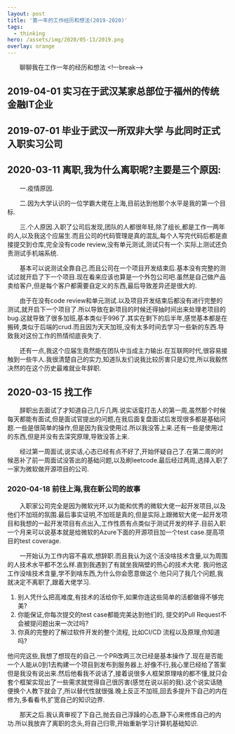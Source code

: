 ```yaml
---
layout: post
title: '第一年的工作经历和想法(2019-2020)'
tags:
  - thinking
hero: /assets/img/2020/05-13/2019.png
overlay: orange
---
```

&emsp;&emsp;聊聊我在工作一年的经历和想法
<!–-break-–>

## 2019-04-01 实习在于武汉某家总部位于福州的传统金融IT企业

## 2019-07-01 毕业于武汉一所双非大学 与此同时正式入职实习公司

## 2020-03-11 离职,我为什么离职呢?主要是三个原因:
&emsp;&emsp;一.疫情原因.

&emsp;&emsp;二.因为大学认识的一位学霸大佬在上海,目前达到他那个水平是我的第一个目标.

&emsp;&emsp;三.个人原因.入职了公司后发现,团队的人都很年轻,除了组长,都是工作一两年的人,以及我这个应届生.而且公司的代码管理是真的混乱,每个人写完代码后都是直接提交到仓库,完全没有code review,没有单元测试,测试只有一个.实际上测试还负责测试手机端系统.

&emsp;&emsp;基本可以说测试全靠自己.而且公司在一个项目开发结束后.基本没有完整的测试过就开启了下一个项目.现在看来应该也算是一个外包公司吧.虽然是自己做产品卖给客户,但是每个客户都需要自定义的东西,最后导致差异还是很大的.

&emsp;&emsp;由于在没有code review和单元测试.以及项目开发结束后都没有进行完整的测试,就开启下一个项目了.所以导致在新项目的时候还得抽时间出来处理老项目的bug.这就导致了很多加班,基本类似于996了.其实在剩下的后半年,感觉基本都是在搬砖,类似于后端的crud.而且因为天天加班,没有太多时间去学习一些新的东西.导致我对这份工作的热情彻底丧失了.

&emsp;&emsp;还有一点,我这个应届生竟然能在团队中当成主力输出.在互联网时代,很容易接触到一些牛人.我很清楚自己的实力,知道队友们说我比较厉害只是幻觉,所以我毅然决然的在这个历史最难就业年辞职.

## 2020-03-15 找工作

&emsp;&emsp;辞职出去面试了才知道自己几斤几两.说实话蛮打击人的第一周,虽然那个时候每天都能有面试,但是面试官提出的问题,在我后面复盘面试后发现很多都是基础问题.一些是很简单的操作,但是因为我没使用过.所以我没答上来.还有一些是使用过的东西,但是并没有去深究原理,导致没答上来.

&emsp;&emsp;经过第一周面试,说实话,心态已经有点不好了,开始怀疑自己了.在第二周的时候恶补了前一周面试没答出的基础问题,以及刷leetcode.最后经过两周,选择入职了一家为微软做开源项目的公司.

### 2020-04-18 前往上海,我在新公司的故事

&emsp;&emsp;入职家公司完全是因为微软光环,以为能和优秀的微软大佬一起开发项目,以及他们不加班的氛围.最后事实证明,不加班是真的,但是实际上跟微软大佬一起开发项目和我想的一起开发项目有点出入,工作性质有点类似于测试开发的样子.目前入职一个月来可以说基本就是给微软的Azure下面的开源项目加一个test case.提高项目的test coverage.

&emsp;&emsp;一开始认为工作内容不喜欢,想辞职.而且我认为这个活没啥技术含量,以为周围的人技术水平都不怎么样.直到我遇到了有就坐我隔壁的热心的技术大佬.
我问他这工作没啥技术含量,学不到啥东西,为什么你会愿意做这个.他只问了我几个问题,我就决定不离职了,跟着大佬学习.
1. 别人凭什么把高难度,有技术的活给你干,如果你连这些简单的活都做得不够完美?
2. 你能保证,你每次提交的test case都能完美达到他们的, 提交的Pull Request不会被提问题出来一次过吗?
3. 你真的完整的了解过软件开发的整个流程, 比如CI/CD 流程以及原理,你知道吗?

他问完这些,我想了想现在的自己.一个PR改两三次已经是基本操作了.现在是否能一个人能从0到1去构建一个项目到发布到服务器上.好像不行,我心里已经给了答案但是我没有说出来.然后他看我不说话了,接着说很多人框架原理啥的都不懂,就只会套个框架实现出了一些需求就觉得自己很厉害(感觉在说以前的我).这个说实话随便换个人教下就会了,所以替代性就很强.晚上反正不加班,回去多提升下自己的内在修为,多看看书,扩宽自己的知识边界.

&emsp;&emsp;那天之后.我认真审视了下自己,抛去自己浮躁的心态,静下心来修炼自己的内功.所以我放弃了离职的念头,将自己归零,开始重新学习计算机基础知识.




